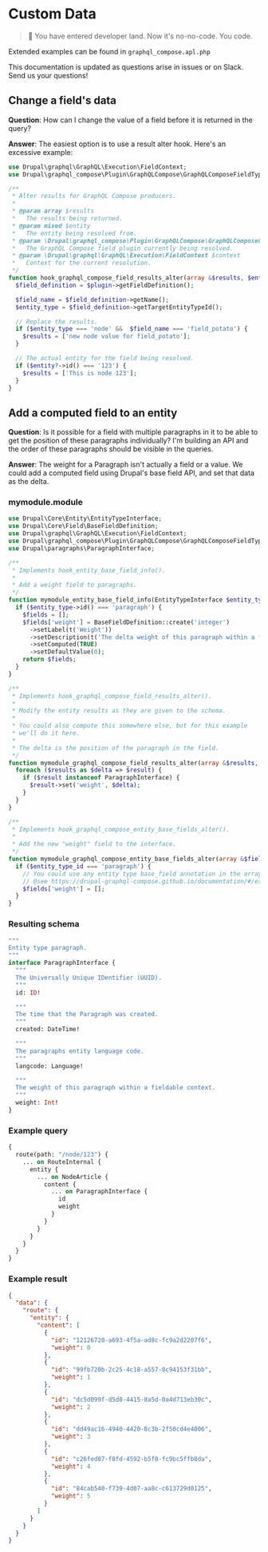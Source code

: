 # Custom Data

> :partying_face: You have entered developer land. Now it's no-no-code. You code.

Extended examples can be found in `graphql_compose.apl.php`

This documentation is updated as questions arise in issues or on Slack. Send us your questions!

## Change a field's data

**Question**: How can I change the value of a field before it is returned in the query?

**Answer**: The easiest option is to use a result alter hook. Here's an excessive example:

```php
use Drupal\graphql\GraphQL\Execution\FieldContext;
use Drupal\graphql_compose\Plugin\GraphQLCompose\GraphQLComposeFieldTypeInterface;

/**
 * Alter results for GraphQL Compose producers.
 *
 * @param array $results
 *   The results being returned.
 * @param mixed $entity
 *   The entity being resolved from.
 * @param \Drupal\graphql_compose\Plugin\GraphQLCompose\GraphQLComposeFieldTypeInterface $plugin
 *   The GraphQL Compose field plugin currently being resolved.
 * @param \Drupal\graphql\GraphQL\Execution\FieldContext $context
 *   Context for the current resolution.
 */
function hook_graphql_compose_field_results_alter(array &$results, $entity, GraphQLComposeFieldTypeInterface $plugin, FieldContext $context) {
  $field_definition = $plugin->getFieldDefinition();

  $field_name = $field_definition->getName();
  $entity_type = $field_definition->getTargetEntityTypeId();

  // Replace the results.
  if ($entity_type === 'node' &&  $field_name === 'field_potato') {
    $results = ['new node value for field_potato'];
  }

  // The actual entity for the field being resolved.
  if ($entity?->id() === '123') {
    $results = ['This is node 123'];
  }
}
```

## Add a computed field to an entity

**Question**: Is it possible for a field with multiple paragraphs in it to be able to get the position of these paragraphs individually? I'm building an API and the order of these paragraphs should be visible in the queries.

**Answer**: The weight for a Paragraph isn't actually a field or a value. We could add a computed field using Drupal's base field API, and set that data as the delta.

<!-- tabs:start -->

### **mymodule.module**

```php
use Drupal\Core\Entity\EntityTypeInterface;
use Drupal\Core\Field\BaseFieldDefinition;
use Drupal\graphql\GraphQL\Execution\FieldContext;
use Drupal\graphql_compose\Plugin\GraphQLCompose\GraphQLComposeFieldTypeInterface;
use Drupal\paragraphs\ParagraphInterface;

/**
 * Implements hook_entity_base_field_info().
 *
 * Add a weight field to paragraphs.
 */
function mymodule_entity_base_field_info(EntityTypeInterface $entity_type): ?array {
  if ($entity_type->id() === 'paragraph') {
    $fields = [];
    $fields['weight'] = BaseFieldDefinition::create('integer')
      ->setLabel(t('Weight'))
      ->setDescription(t('The delta weight of this paragraph within a fielded context.'))
      ->setComputed(TRUE)
      ->setDefaultValue(0);
    return $fields;
  }
}

/**
 * Implements hook_graphql_compose_field_results_alter().
 *
 * Modify the entity results as they are given to the schema.
 *
 * You could also compute this somewhere else, but for this example
 * we'll do it here.
 *
 * The delta is the position of the paragraph in the field.
 */
function mymodule_graphql_compose_field_results_alter(array &$results, $entity, GraphQLComposeFieldTypeInterface $plugin, FieldContext $context) {
  foreach ($results as $delta => $result) {
    if ($result instanceof ParagraphInterface) {
      $result->set('weight', $delta);
    }
  }
}

/**
 * Implements hook_graphql_compose_entity_base_fields_alter().
 *
 * Add the new "weight" field to the interface.
 */
function mymodule_graphql_compose_entity_base_fields_alter(array &$fields, string $entity_type_id): void {
  if ($entity_type_id === 'paragraph') {
    // You could use any entity type base_field annotation in the array.
    // @see https://drupal-graphql-compose.github.io/documentation/#/extending/entity_type
    $fields['weight'] = [];
  }
}
```

### **Resulting schema**

```graphql
"""
Entity type paragraph.
"""
interface ParagraphInterface {
  """
  The Universally Unique IDentifier (UUID).
  """
  id: ID!

  """
  The time that the Paragraph was created.
  """
  created: DateTime!

  """
  The paragraphs entity language code.
  """
  langcode: Language!

  """
  The weight of this paragraph within a fieldable context.
  """
  weight: Int!
}
```

### **Example query**

```graphql
{
  route(path: "/node/123") {
    ... on RouteInternal {
      entity {
        ... on NodeArticle {
          content {
            ... on ParagraphInterface {
              id
              weight
            }
          }
        }
      }
    }
  }
}
```

### **Example result**

```json
{
  "data": {
    "route": {
      "entity": {
        "content": [
          {
            "id": "12126720-a693-4f5a-ad8c-fc9a2d2207f6",
            "weight": 0
          },
          {
            "id": "99fb720b-2c25-4c18-a557-8c94153f31bb",
            "weight": 1
          },
          {
            "id": "dc5d099f-d5d8-4415-8a5d-0a4d713eb30c",
            "weight": 2
          },
          {
            "id": "dd49ac16-4940-4420-8c3b-2f50cd4e4006",
            "weight": 3
          },
          {
            "id": "c26fed87-f8fd-4592-b5f8-fc9bc5ffb8da",
            "weight": 4
          },
          {
            "id": "84cab540-f739-4d07-aa8c-c613729d0125",
            "weight": 5
          }
        ]
      }
    }
  }
}
```

<!-- tabs:end -->
